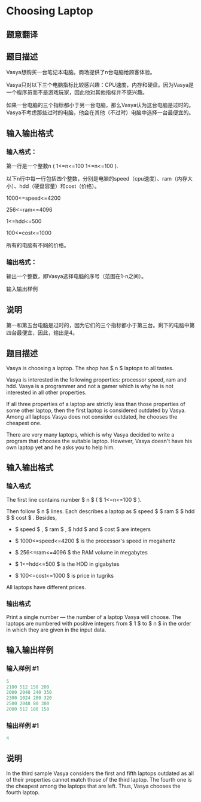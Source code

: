 # Choosing Laptop

## 题意翻译

## 题目描述

Vasya想购买一台笔记本电脑。商场提供了n台电脑给顾客体验。

Vasya只对以下三个电脑指标比较感兴趣：CPU速度，内存和硬盘。因为Vasya是一个程序员而不是游戏玩家，因此他对其他指标并不感兴趣。

如果一台电脑的三个指标都小于另一台电脑，那么Vasya认为这台电脑是过时的。Vasya不考虑那些过时的电脑，他会在其他（不过时）电脑中选择一台最便宜的。

## 输入输出格式

### 输入格式：

第一行是一个整数n ( 1<=n<=100 1<=n<=100 ).

以下n行中每一行包括四个整数，分别是电脑的speed（cpu速度）、ram（内存大小）、hdd（硬盘容量）和cost（价格）。

1000<=speed<=4200

256<=ram<=4096

1<=hdd<=500

100<=cost<=1000

所有的电脑有不同的价格。

### 输出格式：

输出一个整数，即Vasya选择电脑的序号（范围在1-n之间）。

输入输出样例

## 说明

第一和第五台电脑是过时的，因为它们的三个指标都小于第三台。剩下的电脑中第四台最便宜，因此，输出是4。

## 题目描述

Vasya is choosing a laptop. The shop has $ n $ laptops to all tastes.

Vasya is interested in the following properties: processor speed, ram and hdd. Vasya is a programmer and not a gamer which is why he is not interested in all other properties.

If all three properties of a laptop are strictly less than those properties of some other laptop, then the first laptop is considered outdated by Vasya. Among all laptops Vasya does not consider outdated, he chooses the cheapest one.

There are very many laptops, which is why Vasya decided to write a program that chooses the suitable laptop. However, Vasya doesn't have his own laptop yet and he asks you to help him.

## 输入输出格式

### 输入格式

The first line contains number $ n $ ( $ 1<=n<=100 $ ).

Then follow $ n $ lines. Each describes a laptop as $ speed $ $ ram $ $ hdd $ $ cost $ . Besides,

- $ speed $ , $ ram $ , $ hdd $ and $ cost $ are integers

- $ 1000<=speed<=4200 $ is the processor's speed in megahertz

- $ 256<=ram<=4096 $ the RAM volume in megabytes

- $ 1<=hdd<=500 $ is the HDD in gigabytes

- $ 100<=cost<=1000 $ is price in tugriks

All laptops have different prices.

### 输出格式

Print a single number — the number of a laptop Vasya will choose. The laptops are numbered with positive integers from $ 1 $ to $ n $ in the order in which they are given in the input data.

## 输入输出样例

### 输入样例 #1

```cpp
5
2100 512 150 200
2000 2048 240 350
2300 1024 200 320
2500 2048 80 300
2000 512 180 150

```
### 输出样例 #1

```cpp
4
```


## 说明

In the third sample Vasya considers the first and fifth laptops outdated as all of their properties cannot match those of the third laptop. The fourth one is the cheapest among the laptops that are left. Thus, Vasya chooses the fourth laptop.


